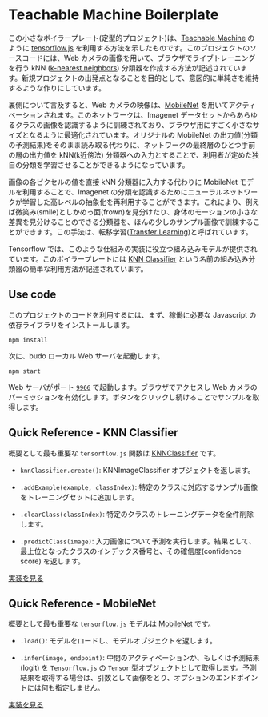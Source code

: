 # Teachable Machine Boilerplate

この小さなボイラープレート(定型的プロジェクト)は、[Teachable Machine](https://teachablemachine.withgoogle.com/) のように [tensorflow.js](https://github.com/tensorflow/tfjs-models) を利用する方法を示したものです。このプロジェクトのソースコードには、Web カメラの画像を用いて、ブラウザでライブトレーニングを行う kNN ([k-nearest neighbors](https://en.wikipedia.org/wiki/K-nearest_neighbors_algorithm)) 分類器を作成する方法が記述されています。新規プロジェクトの出発点となることを目的として、意図的に単純さを維持するような作りにしています。

裏側について言及すると、Web カメラの映像は、[MobileNet](https://github.com/tensorflow/tfjs-examples/tree/master/mobilenet) を用いてアクティベーションされます。このネットワークは、Imagenet データセットからあらゆるクラスの画像を認識するように訓練されており、ブラウザ用にすごく小さなサイズとなるように最適化されています。オリジナルの MobileNet の出力値(分類の予測結果)をそのまま読み取る代わりに、ネットワークの最終層のひとつ手前の層の出力値を kNN(k近傍法) 分類器への入力とすることで、利用者が定めた独自の分類を学習させることができるようになっています。 

画像の各ピクセルの値を直接 kNN 分類器に入力する代わりに MobileNet モデルを利用することで、Imagenet の分類を認識するためにニューラルネットワークが学習した高レベルの抽象化を再利用することができます。これにより、例えば微笑み(smile)としかめっ面(frown)を見分けたり、身体のモーションの小さな差異を見分けることのできる分類器を、ほんの少しのサンプル画像で訓練することができます。この手法は、転移学習([Transfer Learning](https://en.wikipedia.org/wiki/Transfer_learning))と呼ばれています。

Tensorflow では、このような仕組みの実装に役立つ組み込みモデルが提供されています。このボイラープレートには [KNN Classifier](https://github.com/tensorflow/tfjs-models/tree/master/knn-classifier) という名前の組み込み分類器の簡単な利用方法が記述されています。

## Use code

このプロジェクトのコードを利用するには、まず、稼働に必要な Javascript の依存ライブラリをインストールします。

```
npm install
```

次に、budo ローカル Web サーバを起動します。

```
npm start
```

Web サーバがポート [`9966`](http://localhost:9966) で起動します。ブラウザでアクセスし Web カメラのパーミッションを有効化します。ボタンをクリックし続けることでサンプルを取得します。


## Quick Reference - KNN Classifier

概要として最も重要な `tensorflow.js` 関数は [KNNClassifier](https://github.com/tensorflow/tfjs-models/tree/master/knn-classifier) です。

- `knnClassifier.create()`: KNNImageClassifier オブジェクトを返します。

- `.addExample(example, classIndex)`: 特定のクラスに対応するサンプル画像をトレーニングセットに追加します。

- `.clearClass(classIndex)`: 特定のクラスのトレーニングデータを全件削除します。

- `.predictClass(image)`: 入力画像について予測を実行します。結果として、最上位となったクラスのインデックス番号と、その確信度(confidence score) を返します。

[実装を見る](https://github.com/tensorflow/tfjs-models/blob/master/knn-classifier/src/index.ts)


## Quick Reference - MobileNet

概要として最も重要な `tensorflow.js` モデルは [MobileNet](https://github.com/tensorflow/tfjs-models/tree/master/mobilenet) です。

- `.load()`: モデルをロードし、モデルオブジェクトを返します。

- `.infer(image, endpoint)`: 中間のアクティベーションか、もしくは予測結果(logit) を `Tensorflow.js` の `Tensor` 型オブジェクトとして取得します。予測結果を取得する場合は、引数として画像をとり、オプションのエンドポイントには何も指定しません。


[実装を見る](https://github.com/tensorflow/tfjs-models/blob/master/mobilenet/src/index.ts)